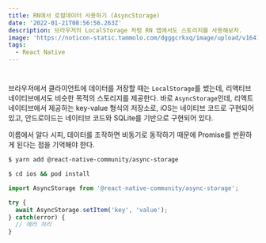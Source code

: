 ```yaml
---
title: RN에서 로컬데이터 사용하기 (AsyncStorage)
date: '2022-01-21T08:56:56.263Z'
description: 브라우저의 LocalStorage 처럼 RN 앱에서도 스토리지를 사용해보자.
image: 'https://noticon-static.tammolo.com/dgggcrkxq/image/upload/v1641910411/tlog/cover/rn_cks99r.png'
tags:
  - React Native
---
```

# 

브라우저에서 클라이언트에 데이터를 저장할 때는 `LocalStorage`를 썼는데, 리액티브 네이티브에서도 비슷한 목적의 스토리지를 제공한다. 바로 `AsyncStorage`인데, 리액트 네이티브에서 제공하는 key-value 형식의 저장소로, iOS는 네이티브 코드로 구현되어 있고, 안드로이드는 네이티브 코드와 SQLite를 기반으로 구현되어 있다.

 이름에서 알다 시피, 데이터를 조작하면 비동기로 동작하기 때문에 Promise를 반환하게 된다는 점을 기억해야 한다.

```bash
$ yarn add @react-native-community/async-storage

$ cd ios && pod install
```

```jsx
import AsyncStorage from '@react-native-community/async-storage';

try {
  await AsyncStorage.setItem('key', 'value');
} catch(error) {
  // 에러 처리
}
```